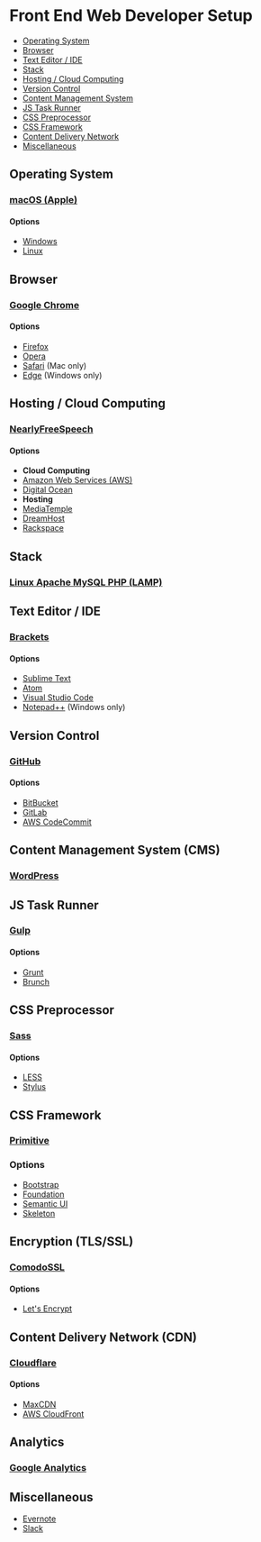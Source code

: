 # Front End Web Developer Setup

* [Operating System](#operating-system)
* [Browser](#browser)
* [Text Editor / IDE](#text-editor--ide)
* [Stack](#stack)
* [Hosting / Cloud Computing](#hosting--cloud-computing)
* [Version Control](#version-control)
* [Content Management System](#content-management-system)
* [JS Task Runner](#js-task-runner)
* [CSS Preprocessor](#css-preprocessor)
* [CSS Framework](#css-framework)
* [Content Delivery Network](#content-delivery-network)
* [Miscellaneous](#miscellaneous)

## Operating System

### [macOS (Apple)](http://www.apple.com/macos/sierra/)

#### Options
* [Windows](https://www.microsoft.com/en-us/windows)
* [Linux](https://en.wikipedia.org/wiki/Linux)

## Browser

### [Google Chrome](https://www.google.com/chrome/)

#### Options

* [Firefox](https://www.mozilla.org/en-US/firefox/products/)
* [Opera](http://www.opera.com/)
* [Safari](http://www.apple.com/safari/) (Mac only)
* [Edge](https://www.microsoft.com/en-us/windows/microsoft-edge/microsoft-edge) (Windows only)

## Hosting / Cloud Computing

### [NearlyFreeSpeech](https://www.nearlyfreespeech.net/)

#### Options

* **Cloud Computing**
 * [Amazon Web Services (AWS)](https://aws.amazon.com/)
 * [Digital Ocean](https://www.digitalocean.com/)
* **Hosting**
 * [MediaTemple](https://www.mediatemple.net/) 
 * [DreamHost](https://www.dreamhost.com/)
 * [Rackspace](https://www.rackspace.com/)

## Stack

### [Linux Apache MySQL PHP (LAMP)](https://en.wikipedia.org/wiki/LAMP_(software_bundle))

## Text Editor / IDE

### [Brackets](http://brackets.io/)

#### Options

* [Sublime Text](https://www.sublimetext.com/)
* [Atom](https://atom.io/)
* [Visual Studio Code](http://code.visualstudio.com/)
* [Notepad++](https://notepad-plus-plus.org/) (Windows only)

## Version Control

### [GitHub](https://github.com/)

#### Options

* [BitBucket](https://bitbucket.org)
* [GitLab](https://about.gitlab.com/)
* [AWS CodeCommit](https://aws.amazon.com/codecommit/)

## Content Management System (CMS)

### [WordPress](https://wordpress.org/)

## JS Task Runner

### [Gulp](http://gulpjs.com/)

#### Options

* [Grunt](http://gruntjs.com/)
* [Brunch](http://brunch.io/)

## CSS Preprocessor

### [Sass](http://sass-lang.com/)

#### Options

* [LESS](http://lesscss.org/)
* [Stylus](http://stylus-lang.com/)

## CSS Framework

### [Primitive](https://taniarascia.github.io/primitive/)

### Options

* [Bootstrap](http://getbootstrap.com/)
* [Foundation](http://foundation.zurb.com/)
* [Semantic UI](http://semantic-ui.com/)
* [Skeleton](http://getskeleton.com/)

## Encryption (TLS/SSL)

### [ComodoSSL](https://comodosslstore.com/)

#### Options

* [Let's Encrypt](https://letsencrypt.org/)

## Content Delivery Network (CDN)

### [Cloudflare](https://www.cloudflare.com/)

#### Options
* [MaxCDN](https://www.maxcdn.com/)
* [AWS CloudFront](https://aws.amazon.com/cloudfront/)

## Analytics

### [Google Analytics](https://analytics.google.com/)

## Miscellaneous

* [Evernote](https://evernote.com/)
* [Slack](https://slack.com/)


